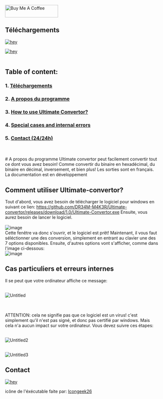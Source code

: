 <a href="https://www.buymeacoffee.com/DR34MM4K3R" target="_blank"><img src="https://cdn.buymeacoffee.com/buttons/default-green.png" alt="Buy Me A Coffee" height="41" width="174"></a>

## Téléchargements

[![hey](https://img.shields.io/badge/Download%20.exe-181717?style=for-the-badge&color=blue&logo=windows)](https://github.com/DR34M-M4K3R/Ultimate-convertor/releases/download/1.0/Ultimate-Convertor.exe)

[![hey](https://img.shields.io/badge/Download%20.jar-181717?style=for-the-badge&color=red&logo=java)](https://github.com/DR34M-M4K3R/Ultimate-convertor/raw/main/ultimateConvertor.jar)
<br/>
<br/>
## Table of content:<br/>
### 1. [Téléchargements](https://github.com/DR34M-M4K3R/Ultimate-convertor/blob/main/README.md#téléchargements)<br/>
### 2. [A propos du programme](https://github.com/DR34M-M4K3R/Ultimate-convertor/blob/main/README.md#a-propos-du-programme)<br/>
### 3. [How to use Ultimate Convertor?](https://github.com/DR34M-M4K3R/Ultimate-convertor/blob/main/README.md#how-to-use-ultimate-convertor)
### 4. [Special cases and internal errors](https://github.com/DR34M-M4K3R/Ultimate-convertor/blob/main/README.md#Cas-particuliers-et-erreurs-internes)
### 5. [Contact (24/24h)](https://github.com/DR34M-M4K3R/Ultimate-convertor/blob/main/README.md#contact)

<br/>
<br/>
# A propos du programme
Ultimate convertor peut facilement convertir tout ce dont vous avez besoin! Comme convertir du binaire en hexadécimal, du binaire en décimal, inversement, et bien plus! Les sorties sont en français.
La documentation est en développement

## Comment utiliser Ultimate-convertor?
Tout d'abord, vous avez besoin de télécharger le logiciel pour windows en suivant ce lien: https://github.com/DR34M-M4K3R/Ultimate-convertor/releases/download/1.0/Ultimate-Convertor.exe
Ensuite, vous aurez besoin de lancer le logiciel.
<br/>
<br/>
![image](https://user-images.githubusercontent.com/67145585/116277111-76c45780-a785-11eb-9d5c-0d9ba2a146a3.png)
<br/>
Cette fenêtre va donc s'ouvrir, et le logiciel est prêt! Maintenant, il vous faut séléctionner une des conversion, simplement en entrant au clavier une des 7 options disponibles. Ensuite, d'autres options vont s'afficher, comme dans l'image ci-dessous:
<br/>
![image](https://user-images.githubusercontent.com/67145585/116277718-0964f680-a786-11eb-8aef-7fc9d8eef229.png)
<br/>

## Cas particuliers et erreurs internes

Il se peut que votre ordinateur affiche ce message:
<br/>
<br/>

![Untitled](https://user-images.githubusercontent.com/67145585/116276219-9c049600-a784-11eb-8fdf-24936aa24a2e.png)

<br/>
<br/>
ATTENTION: cela ne signifie pas que ce logiciel est un virus! c'est simplement qu'il n'est pas signé, et donc pas certifié par windows. Mais cela n'a aucun impact sur votre ordinateur.
Vous devez suivre ces étapes:
<br/>
<br/>

![Untitled2](https://user-images.githubusercontent.com/67145585/116275294-c86be280-a783-11eb-8caa-ccf250b3bd69.png)
<br/>
<br/>

![Untitled3](https://user-images.githubusercontent.com/67145585/116275972-5d6edb80-a784-11eb-91f7-f593722ca72c.png)

## Contact

[![hey](https://img.shields.io/badge/Contact%20me%20on%20discord-181717?style=for-the-badge&logo=discord)](https://discord.com/users/725672294692945991)

icône de l'éxécutable faite par: [Icongeek26](https://www.flaticon.com/fr/auteurs/icongeek26)

